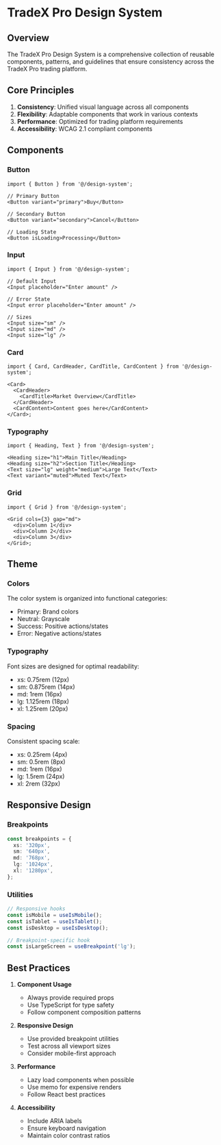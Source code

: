 # TradeX Pro Design System

## Overview

The TradeX Pro Design System is a comprehensive collection of reusable components, patterns, and guidelines that ensure consistency across the TradeX Pro trading platform.

## Core Principles

1. **Consistency**: Unified visual language across all components
2. **Flexibility**: Adaptable components that work in various contexts
3. **Performance**: Optimized for trading platform requirements
4. **Accessibility**: WCAG 2.1 compliant components

## Components

### Button

```tsx
import { Button } from '@/design-system';

// Primary Button
<Button variant="primary">Buy</Button>

// Secondary Button
<Button variant="secondary">Cancel</Button>

// Loading State
<Button isLoading>Processing</Button>
```

### Input

```tsx
import { Input } from '@/design-system';

// Default Input
<Input placeholder="Enter amount" />

// Error State
<Input error placeholder="Enter amount" />

// Sizes
<Input size="sm" />
<Input size="md" />
<Input size="lg" />
```

### Card

```tsx
import { Card, CardHeader, CardTitle, CardContent } from '@/design-system';

<Card>
  <CardHeader>
    <CardTitle>Market Overview</CardTitle>
  </CardHeader>
  <CardContent>Content goes here</CardContent>
</Card>;
```

### Typography

```tsx
import { Heading, Text } from '@/design-system';

<Heading size="h1">Main Title</Heading>
<Heading size="h2">Section Title</Heading>
<Text size="lg" weight="medium">Large Text</Text>
<Text variant="muted">Muted Text</Text>
```

### Grid

```tsx
import { Grid } from '@/design-system';

<Grid cols={3} gap="md">
  <div>Column 1</div>
  <div>Column 2</div>
  <div>Column 3</div>
</Grid>;
```

## Theme

### Colors

The color system is organized into functional categories:

- Primary: Brand colors
- Neutral: Grayscale
- Success: Positive actions/states
- Error: Negative actions/states

### Typography

Font sizes are designed for optimal readability:

- xs: 0.75rem (12px)
- sm: 0.875rem (14px)
- md: 1rem (16px)
- lg: 1.125rem (18px)
- xl: 1.25rem (20px)

### Spacing

Consistent spacing scale:

- xs: 0.25rem (4px)
- sm: 0.5rem (8px)
- md: 1rem (16px)
- lg: 1.5rem (24px)
- xl: 2rem (32px)

## Responsive Design

### Breakpoints

```typescript
const breakpoints = {
  xs: '320px',
  sm: '640px',
  md: '768px',
  lg: '1024px',
  xl: '1280px',
};
```

### Utilities

```typescript
// Responsive hooks
const isMobile = useIsMobile();
const isTablet = useIsTablet();
const isDesktop = useIsDesktop();

// Breakpoint-specific hook
const isLargeScreen = useBreakpoint('lg');
```

## Best Practices

1. **Component Usage**
   - Always provide required props
   - Use TypeScript for type safety
   - Follow component composition patterns

2. **Responsive Design**
   - Use provided breakpoint utilities
   - Test across all viewport sizes
   - Consider mobile-first approach

3. **Performance**
   - Lazy load components when possible
   - Use memo for expensive renders
   - Follow React best practices

4. **Accessibility**
   - Include ARIA labels
   - Ensure keyboard navigation
   - Maintain color contrast ratios

